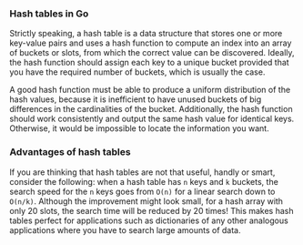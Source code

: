 ### Hash tables in Go
Strictly speaking, a hash table is a data structure that stores one or more key-value pairs and uses a hash function to compute an index into an array of buckets or slots, from which the correct value can be discovered. Ideally, the hash function should assign each key to a unique bucket provided that you have the required number of buckets, which is usually the case.

A good hash function must be able to produce a uniform distribution of the hash values, because it is inefficient to have unused buckets of big differences in the cardinalities of the bucket. Additionally, the hash function should work consistently and output the same hash value for identical keys. Otherwise, it would be impossible to locate the information you want.

### Advantages of hash tables
If you are thinking that hash tables are not that useful, handly or smart, consider the following: when a hash table has `n` keys and `k` buckets, the search speed for the `n` keys goes from `O(n)` for a linear search down to `O(n/k)`. Although the improvement might look small, for a hash array with only 20 slots, the search time will be reduced by 20 times! This makes hash tables perfect for applications such as dictionaries of any other analogous applications where you have to search large amounts of data.